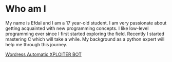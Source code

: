 # Who am I
My name is Efdal and I am a 17 year-old student. I am very passionate about getting acquainted with new programming concepts. I like low-level programming ever since I first started exploring the field. Recently I started mastering C which will take a while. My background as a python expert will help me through this journey.

<a href="https://www.youtube.com/watch?v=MRoR9SuKCfE">
  Wordress Automatic XPLOITER BOT
  </a>
